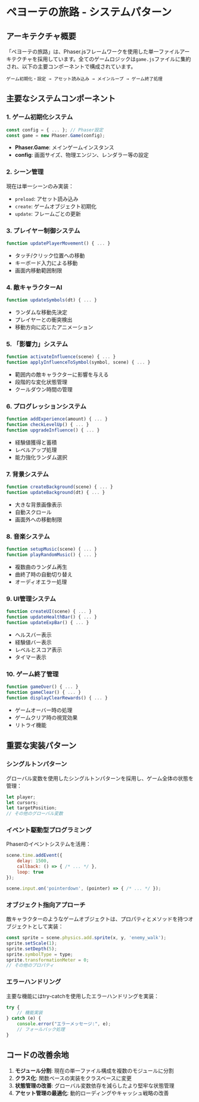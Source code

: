 # ペヨーテの旅路 - システムパターン

## アーキテクチャ概要

「ペヨーテの旅路」は、Phaser.jsフレームワークを使用した単一ファイルアーキテクチャを採用しています。全てのゲームロジックは`game.js`ファイルに集約され、以下の主要コンポーネントで構成されています。

```
ゲーム初期化・設定 → アセット読み込み → メインループ → ゲーム終了処理
```

## 主要なシステムコンポーネント

### 1. ゲーム初期化システム

```javascript
const config = { ... }; // Phaser設定
const game = new Phaser.Game(config);
```

- **Phaser.Game**: メインゲームインスタンス
- **config**: 画面サイズ、物理エンジン、レンダラー等の設定

### 2. シーン管理

現在は単一シーンのみ実装：
- `preload`: アセット読み込み
- `create`: ゲームオブジェクト初期化
- `update`: フレームごとの更新

### 3. プレイヤー制御システム

```javascript
function updatePlayerMovement() { ... }
```

- タッチ/クリック位置への移動
- キーボード入力による移動
- 画面内移動範囲制限

### 4. 敵キャラクターAI

```javascript
function updateSymbols(dt) { ... }
```

- ランダムな移動先決定
- プレイヤーとの衝突検出
- 移動方向に応じたアニメーション

### 5. 「影響力」システム

```javascript
function activateInfluence(scene) { ... }
function applyInfluenceToSymbol(symbol, scene) { ... }
```

- 範囲内の敵キャラクターに影響を与える
- 段階的な変化状態管理
- クールダウン時間の管理

### 6. プログレッションシステム

```javascript
function addExperience(amount) { ... }
function checkLevelUp() { ... }
function upgradeInfluence() { ... }
```

- 経験値獲得と蓄積
- レベルアップ処理
- 能力強化ランダム選択

### 7. 背景システム

```javascript
function createBackground(scene) { ... }
function updateBackground(dt) { ... }
```

- 大きな背景画像表示
- 自動スクロール
- 画面外への移動制限

### 8. 音楽システム

```javascript
function setupMusic(scene) { ... }
function playRandomMusic() { ... }
```

- 複数曲のランダム再生
- 曲終了時の自動切り替え
- オーディオエラー処理

### 9. UI管理システム

```javascript
function createUI(scene) { ... }
function updateHealthBar() { ... }
function updateExpBar() { ... }
```

- ヘルスバー表示
- 経験値バー表示
- レベルとスコア表示
- タイマー表示

### 10. ゲーム終了管理

```javascript
function gameOver() { ... }
function gameClear() { ... }
function displayClearRewards() { ... }
```

- ゲームオーバー時の処理
- ゲームクリア時の視覚効果
- リトライ機能

## 重要な実装パターン

### シングルトンパターン

グローバル変数を使用したシングルトンパターンを採用し、ゲーム全体の状態を管理：

```javascript
let player;
let cursors;
let targetPosition;
// その他のグローバル変数
```

### イベント駆動型プログラミング

Phaserのイベントシステムを活用：

```javascript
scene.time.addEvent({
    delay: 1500,
    callback: () => { /* ... */ },
    loop: true
});

scene.input.on('pointerdown', (pointer) => { /* ... */ });
```

### オブジェクト指向アプローチ

敵キャラクターのようなゲームオブジェクトは、プロパティとメソッドを持つオブジェクトとして実装：

```javascript
const sprite = scene.physics.add.sprite(x, y, 'enemy_walk');
sprite.setScale(1);
sprite.setDepth(5);
sprite.symbolType = type;
sprite.transformationMeter = 0;
// その他のプロパティ
```

### エラーハンドリング

主要な機能にはtry-catchを使用したエラーハンドリングを実装：

```javascript
try {
    // 機能実装
} catch (e) {
    console.error("エラーメッセージ:", e);
    // フォールバック処理
}
```

## コードの改善余地

1. **モジュール分割**: 現在の単一ファイル構成を複数のモジュールに分割
2. **クラス化**: 関数ベースの実装をクラスベースに変更
3. **状態管理の改善**: グローバル変数依存を減らしたより堅牢な状態管理
4. **アセット管理の最適化**: 動的ローディングやキャッシュ戦略の改善 